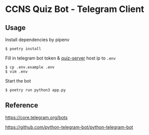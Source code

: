 # CCNS Quiz Bot - Telegram Client

## Usage
Install dependencies by pipenv
```
$ poetry install
```

Fill in telegram bot token & [quiz-server](https://github.com/ccns/quiz-server) host ip to `.env`
```
$ cp .env.example .env
$ vim .env
```

Start the bot
```
$ poetry run python3 app.py
```

## Reference
https://core.telegram.org/bots

https://github.com/python-telegram-bot/python-telegram-bot

